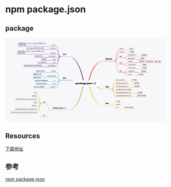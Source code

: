 # npm package.json

## package

![npm-package.json.png](../images/npm-package.json.png)

## Resources

[下载地址](https://github.com/Rain120/study-notes/blob/master/docs/notes/git-npm/images/package.json.xmind)

## 参考

[npm package-json](https://docs.npmjs.com/cli/v7/configuring-npm/package-json)
